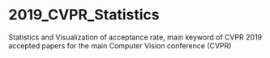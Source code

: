 # 2019_CVPR_Statistics
Statistics and Visualization of acceptance rate, main keyword of CVPR 2019 accepted papers for the main Computer Vision conference (CVPR)
